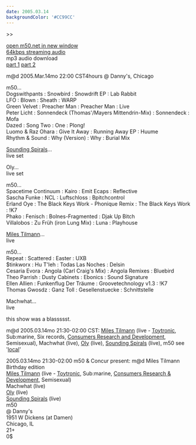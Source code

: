 ```yaml
---
date: 2005.03.14
backgroundColor: '#CC99CC'
---
```


\>>

[open m50.net in new window  
](http://m50.net/)[64kbps streaming audio](http://m50.net/streamed/2005.03.1464\).ra)  
mp3 audio download  
[part 1](http://m50.net/streamed/2005.03.14pt1\(64\).mp3) [part 2](http://m50.net/streamed/2005.03.14pt2\(64\).mp3)

m@d 2005.Mar.14mo 22:00 CST4hours @ Danny's, Chicago


m50...  
Dogswithpants : Snowbird : Snowdrift EP : Lab Rabbit  
LFO : Blown : Sheath : WARP  
Green Velvet : Preacher Man : Preacher Man : Live  
Peter Licht : Sonnendeck (Thomas'/Mayers Mittendrin-Mix) : Sonnendeck : Mofa  
Dazed : Song Two : One : Plong!  
Luomo & Raz Ohara : Give It Away : Running Away EP : Huume  
Rhythm & Sound : Why (Version) : Why : Burial Mix


[Sounding Spirals](http://www.soundingspirals.com/)...  
live set  

Oly...  
live set  

m50...  
Spacetime Continuum : Kairo : Emit Ecaps : Reflective  
Sascha Funke : NCL : Luftschloss : Bpitchcontrol  
Erland Oye : The Black Keys Work - Phonique Remix : The Black Keys Work : !K7  
Phako : Fenisch : Bolnes-Fragmented : Djak Up Bitch  
Villalobos : Zu Früh (iron Lung Mix) : Luna : Playhouse  

[Miles Tilmann](http://www.webhole.com/)...  
live  

m50...  
Repeat : Scattered : Easter : UXB  
$tinkworx : Hu T'Ieh : Todas Las Noches : Delsin  
Cesaria Evora : Angola (Carl Craig's Mix) : Angola Remixes : Bluebird  
Theo Parrish : Dusty Cabinets : Ebonics : Sound Signature  
Ellen Allien : Funkenflug Der Träume : Groovetechnology v1.3 : !K7  
Thomas Gwosdz : Ganz Toll : Gesellenstuecke : Schnittstelle  

Machwhat...  
live  

this show was a blassssst.  

m@d 2005.03.14mo 21:30-02:00 CST: [Miles Tilmann](http://www.webhole.com/) (live - [Toytronic](http://www.toytronic.com/), Sub:marine, Six records, [Consumers Research and Development](http://www.consumerslabel.net/), Semisexual), Machwhat (live), [Oly](http://www.oly170.com/) (live), [Sounding Spirals](http://www.soundingspirals.com/) (live), m50 see '[local](news_local.html#2005.03.14mo)'  

2005.03.14mo 21:30-02:00 m50 & Concur present: m@d Miles Tilmann Birthday edition  
[Miles Tilmann](http://www.webhole.com/) (live - [Toytronic](http://www.toytronic.com/), Sub:marine, [Consumers Research & Development](http://www.consumerslabel.net/), Semisexual)  
Machwhat (live)  
[Oly](http://www.oly170.com/) (live)  
[Sounding Spirals](http://www.soundingspirals.com/) (live)  
m50  
@ Danny's  
1951 W Dickens (at Damen)  
Chicago, IL  
21+  
0$
